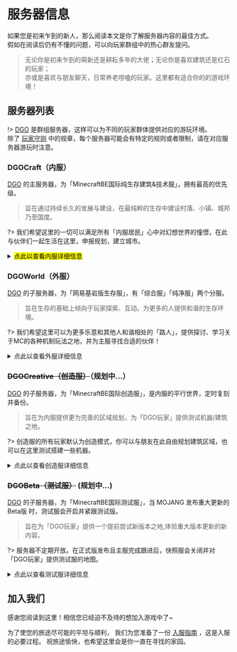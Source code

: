 <!-- notice/server -->

# 服务器信息

如果您是初来乍到的新人，那么阅读本文是你了解服务器内容的最佳方式。<br/>
假如在阅读后仍有不懂的问题，可以向玩家群组中的热心群友提问。

> 无论你是初来乍到的萌新还是耕耘多年的大佬；无论你是喜欢建筑还是红石的玩家；<br/>
亦或是喜欢与朋友聊天，日常养老唠嗑的玩家。这里都有适合你的的游戏环境！



## 服务器列表

!> [DGO](notice/about) 是群组服务器，这样可以为不同的玩家群体提供对应的游玩环境。<br/>
除了 [玩家守则](notice/rules) 中的规章，每个服务器可能会有特定的规则或者限制，请在对应服务器游玩时注意。



### DGOCraft（内服）

[DGO](notice/about) 的主服务器，为「MinecraftBE国际纯生存建筑&技术服」，拥有最高的优先级。

> 旨在通过持续长久的发展与建设，在最纯粹的生存中建设村落、小镇、城邦乃至国度。

?> 我们希望这里的一切可以满足所有「内服居民」心中对幻想世界的憧憬，在此与伙伴们一起生活在这里，申报规划，建立城市。

<details>
<summary><mark>点此以查看内服详细信息</mark></summary>

 **可游玩玩家** <br/>
拥有`「内服居民」`头衔。 *(详情见 [玩家头衔](information/playerTitle) )* 

 **服务器版本** <br/>
`基岩版 1.16.40.02`

 **服务器IP/端口** <br/>
`craft.dgo.world`/`10120`

 **世界设置** <br/>
死亡掉落 / 生物破坏 / 火焰蔓延 / TNT爆炸 / 开启坐标
 
 **加入「内服」的方式** <br/>
「内服审核」：满足条件的正式成员，可通过此方式进入内服。 *(详情见 [成为内服居民](guide/apply/MainResident) )* <br/>
「邀请」：满足条件的内服成员可邀请满足条件的玩家。 *(详情见 [邀请流程](guide/apply?id=邀请流程) )* 

</details>



### DGOWorld（外服）

[DGO](notice/about) 的子服务器，为「网易基岩版生存服」，有「综合服」「纯净服」两个分服。

> 旨在生存的基础上倾向于玩家探索、互动。为更多的人提供和谐的生存环境。

?> 我们希望这里可以为更多乐意和其他人和谐相处的「路人」，提供探讨、学习关于MC的各种机制玩法之地，并为主服寻找合适的伙伴！

<details>
<summary>点此以查看外服详细信息</summary>

 **可游玩玩家** <br/>
拥有`「旅客」`或升级后的头衔。 *(详情见 [玩家头衔](information/playerTitle) )* 

 **服务器编号/密码** <br/>
可以在`【DGOWorld】`@Q群管家 了解更多。

 **世界设置** <br/>
「综合服」禁止死亡掉落 / 禁止生物破坏 / 禁止火焰蔓延 / 禁止TNT爆炸 / 开启坐标 <br/>
「纯净服」死亡掉落 / 生物破坏 / 火焰蔓延 / TNT爆炸 / 开启坐标

 **加入「外服」的方式**<br/>
「审核」：任何人可在开放审核的时间内申请，通过此方法进入外服。 *(详情见 [审核流程](/guide/apply?id=审核流程) )* <br/>
「邀请」：满足条件的外服成员可邀请满足条件的玩家。 *(详情见 [邀请流程](guide/apply?id=邀请流程) )* 

</details>



### ~~DGOCreative（创造服）~~（规划中...）

[DGO](notice/about) 的子服务器，为「MinecraftBE国际创造服」，是内服的平行世界，定时复刻并备份。

> 旨在为内服提供更为完善的区域规划，为「DGO玩家」提供测试机器/建筑之地。

?> 创造服的所有玩家默认为创造模式，你可以与朋友在此自由规划建筑区域，也可以在这里测试搭建一些机器。

<details>
<summary>点此以查看创造服详细信息</summary>

 **可游玩玩家** <br/>
拥有`「居民」`或升级后的头衔。 *(详情见 [玩家头衔](information/playerTitle) )* 

 **服务器IP** <br/>
`creative.dgo.world`

 **世界设置** <br/>
死亡掉落 / 生物破坏 / 火焰蔓延 / TNT爆炸 / 开启坐标

</details>



### ~~DGOBeta（测试服）~~ (规划中...)

[DGO](notice/about) 的子服务器，为「MinecraftBE国际测试服」，当 MOJANG 发布重大更新的 Beta版 时，测试服会开启并紧跟测试版。

> 旨在为「DGO玩家」提供一个提前尝试新版本之地,体验重大版本更新的新内容。

?> 服务器不定期开放。在正式版发布且主服完成跟进后，快照服会关闭并对「DGO玩家」提供测试服的地图。

<details>
<summary>点此以查看测试服详细信息</summary>

 **可游玩玩家** <br/>
拥有`「居民」`或升级后的头衔。 *(详情见 [玩家头衔](information/playerTitle) )* 

 **服务器IP** <br/>
`beta.dgo.world`

 **世界设置** <br/>
死亡掉落 / 生物破坏 / 火焰蔓延 / TNT爆炸 / 开启坐标

</details>



## 加入我们

感谢您阅读到这里！相信您已经迫不及待的想加入游戏中了~ 

为了使您的旅途尽可能的平坦与顺利，
我们为您准备了一份 [入服指南](guide/apply) ，这是入服的必要过程。
祝旅途愉快，也希望这里会是你一直在寻找的家园。
